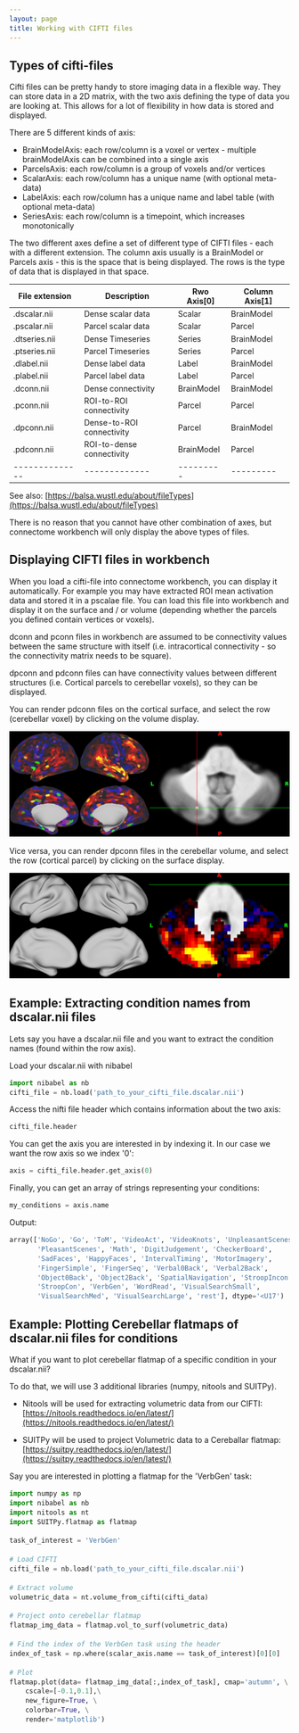 ```yaml
---
layout: page
title: Working with CIFTI files
---
```


## Types of cifti-files


Cifti files can be pretty handy to store imaging data in a flexible way. They can store data in a 2D matrix, with the two axis defining the type of data you are looking at. This allows for a lot of flexibility in how data is stored and displayed.


There are 5 different kinds of axis:

* BrainModelAxis: each row/column is a voxel or vertex - multiple brainModelAxis can be combined into a single axis
* ParcelsAxis: each row/column is a group of voxels and/or vertices
* ScalarAxis: each row/column has a unique name (with optional meta-data)
* LabelAxis: each row/column has a unique name and label table (with optional meta-data)
* SeriesAxis: each row/column is a timepoint, which increases monotonically

The two different axes define a set of different type of CIFTI files - each with a different extension. The column axis usually is a BrainModel or Parcels axis - this is the space that is being displayed. The rows is the type of data that is displayed in that space.


| File extension | Description | Rwo Axis[0] | Column Axis[1] |
|----------------|-------------|---------|---------|
| .dscalar.nii   | Dense scalar data | Scalar | BrainModel |
| .pscalar.nii   | Parcel scalar data | Scalar | Parcel |
| .dtseries.nii   | Dense Timeseries | Series | BrainModel |
| .ptseries.nii   | Parcel Timeseries | Series | Parcel |
| .dlabel.nii   | Dense label data | Label | BrainModel |
| .plabel.nii   | Parcel label data | Label | Parcel |
| .dconn.nii   | Dense connectivity | BrainModel | BrainModel |
| .pconn.nii   | ROI-to-ROI connectivity  | Parcel | Parcel |
| .dpconn.nii   | Dense-to-ROI connectivity | Parcel | BrainModel |
| .pdconn.nii   | ROI-to-dense connectivity | BrainModel | Parcel |
| --------------|-------------|---------|---------|

See also:
[https://balsa.wustl.edu/about/fileTypes](https://balsa.wustl.edu/about/fileTypes)

There is no reason that you cannot have other combination of axes, but connectome workbench will only display the above types of files.


## Displaying CIFTI files in workbench

When you load a cifti-file into connectome workbench, you can display it automatically. For example you may have extracted ROI mean activation data and stored it in a pscalae file. You can load this file into workbench and display it on the surface and / or volume (depending whether the parcels you defined contain vertices or voxels).

dconn and pconn files in workbench are assumed to be connectivity values between the same structure with itself (i.e. intracortical connectivity - so the connectivity matrix needs to be square).

dpconn and pdconn files can have connectivity values between different structures (i.e. Cortical parcels to cerebellar voxels), so they can be displayed.

You can render pdconn files on the cortical surface, and select the row (cerebellar voxel) by clicking on the volume display.

![pdconn example](/assets/workbench_pdconn_example.png)

Vice versa, you can render dpconn files in the cerebellar volume, and select the row (cortical parcel) by clicking on the surface display.

![dpconn example](/assets/workbench_dpconn_example.png)

## Example: Extracting condition names from dscalar.nii files

Lets say you have a dscalar.nii file and you want to extract the condition names (found within the row axis).

Load your dscalar.nii with nibabel

```python
import nibabel as nb
cifti_file = nb.load('path_to_your_cifti_file.dscalar.nii')
```

Access the nifti file header which contains information about the two axis:

```python
cifti_file.header
```

You can get the axis you are interested in by indexing it. In our case we want the row axis so we index '0':

```python
axis = cifti_file.header.get_axis(0)
```

Finally, you can get an array of strings representing your conditions:

```python
my_conditions = axis.name
```

Output:

```python
array(['NoGo', 'Go', 'ToM', 'VideoAct', 'VideoKnots', 'UnpleasantScenes',
       'PleasantScenes', 'Math', 'DigitJudgement', 'CheckerBoard',
       'SadFaces', 'HappyFaces', 'IntervalTiming', 'MotorImagery',
       'FingerSimple', 'FingerSeq', 'Verbal0Back', 'Verbal2Back',
       'Object0Back', 'Object2Back', 'SpatialNavigation', 'StroopIncon',
       'StroopCon', 'VerbGen', 'WordRead', 'VisualSearchSmall',
       'VisualSearchMed', 'VisualSearchLarge', 'rest'], dtype='<U17')
```

## Example: Plotting Cerebellar flatmaps of dscalar.nii files for conditions

What if you want to plot cerebellar flatmap of a specific condition in your dscalar.nii?

To do that, we will use 3 additional libraries (numpy, nitools and SUITPy).

* Nitools will be used for extracting volumetric data from our CIFTI:
    [https://nitools.readthedocs.io/en/latest/](https://nitools.readthedocs.io/en/latest/)

* SUITPy will be used to project Volumetric data to a Cereballar flatmap:
    [https://suitpy.readthedocs.io/en/latest/](https://suitpy.readthedocs.io/en/latest/)

Say you are interested in plotting a flatmap for the 'VerbGen' task:

```python
import numpy as np
import nibabel as nb
import nitools as nt
import SUITPy.flatmap as flatmap

task_of_interest = 'VerbGen'

# Load CIFTI
cifti_file = nb.load('path_to_your_cifti_file.dscalar.nii')

# Extract volume
volumetric_data = nt.volume_from_cifti(cifti_data)

# Project onto cerebellar flatmap
flatmap_img_data = flatmap.vol_to_surf(volumetric_data)

# Find the index of the VerbGen task using the header
index_of_task = np.where(scalar_axis.name == task_of_interest)[0][0]

# Plot
flatmap.plot(data= flatmap_img_data[:,index_of_task], cmap='autumn', \
    cscale=[-0.1,0.1],\
    new_figure=True, \
    colorbar=True, \
    render='matplotlib')
```


